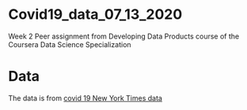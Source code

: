 # Covid19_data_07_13_2020
Week 2 Peer assignment from Developing Data Products course of the Coursera Data Science Specialization

# Data
The data is from [covid 19 New York Times data](https://github.com/nytimes/covid-19-data)
